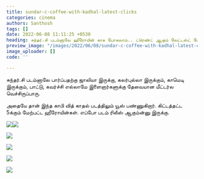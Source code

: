```yaml
---
title: sundar-c-coffee-with-kadhal-latest-clicks
categories: cinema
authors: Santhosh
tags: []
date: 2022-06-08 11:11:25 +0530
heading: சுந்தர்.சி படம்னாலே ஹீரோயின் காக போகலாம்.. ட்ரெண்ட் ஆகும் லேட்டஸ்ட் போட்டோஸ்..!
preview_image: "/images/2022/06/08/sundar-c-coffee-with-kadhal-latest-clicks-jpg.jpeg"
image_uploader: []
code: ''

---
```

சுந்தர்.சி படம்னாலே பார்ப்பதற்கு ஜாலியா இருக்கு, கலர்புல்லா இருக்கும், காமெடி இருக்கும், பாட்டு, கவர்ச்சி எல்லாமே இளைஞர்களுக்கு தேவையான மீட்டர்ல வெச்சிருப்பாரு.

அதையே தான் இந்த காபி வித் காதல் படத்திலும் யூஸ் பண்ணுகிறார். கிட்டத்தட்ட  5க்கும் மேற்பட்ட ஹீரோயின்கள். எப்போ படம் ரிலீஸ் ஆகும்ன்னு இருக்கு.

![](/images/2022/06/08/coffee-with-kadhal-3-jpg.jpeg)![](/images/2022/06/08/coffee-with-kadhal-2-jpg.jpeg)

![](/images/2022/06/08/coffee-with-kadhal-1-jpg.jpeg)

![](/images/2022/06/08/coffee-with-kadhal-4-jpg.jpeg)

![](/images/2022/06/08/coffee-with-kadhal-5-jpg.jpeg)

![](/images/2022/06/08/coffee-with-kadhal-6-jpg.jpeg)
